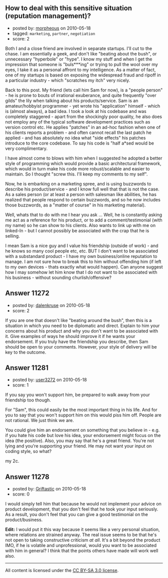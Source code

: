 ## How to deal with this sensitive situation (reputation management)?

- posted by: [morpheous](https://stackexchange.com/users/-1/3365-morpheous) on 2010-05-18
- tagged: `marketing`, `partner`, `negotiation`
- score: 2

Both I and a close friend are involved in separate startups. I'll cut to the chase. I am essentially a geek, and don't like "beating about the bush", or unnecessary "hyperbole" or "hype". I know my stuff and when I get the impression that someone is "buls***ing" or trying to pull the wool over my eyes, I take it as a personal affront to my intelligence. As a matter of fact, one of my startups is based on exposing the widespread fraud and ripoff in a particular industry - which "scratches my itch" very nicely.

Back to this post. My friend (lets call him Sam for now), is a "people person" - he is prone to bouts of irrational exuberance, and quite frequently "over gilds" the lily when talking about his products/service. Sam is an amateur/hobbyist programmer - yet wrote his "application" himself - which is (almost always), a bad idea. I took a look at his codebase and was completely staggered - apart from the shockingly poor quality, he also does not employ any of the typical software development practices  such as version control etc. He applies "patches" in an ad-hoc fashion when one of his clients reports a problem - and often cannot recall the last patch he applied - and has absolutely no idea what "side effects" his patches introduce to the core codebase. To say his code is "half a*sed would be very complimentary.

I have almost come to blows with him when I suggested he adopted a better style of programming which would provide a basic architectural framework, which would in turn make his code more robust/scalable and easier to maintain. So I thought "screw this. I'll keep my comments to my self".

Now, he is embarking on a marketing spree, and is using buzzwords to describe his product/service - and I know full well that that is not the case. As a sales person (or at least a person with salesman like abilities, he has realized that people respond to certain buzzwords, and so he now includes those buzzwords, as a "matter of course" in his marketing material). 

Well, whats that to do with me I hear you ask ...  Well, he is constantly asking me act as a reference for his product, or to add a comment/testimonial (with my name) so he can show to his clients. Also wants to link up with me on linked-In - but I cannot possibly be associated with the crap that he is selling.

I mean Sam is a nice guy and I value his friendship (outside of work) - and he knows so many cool people etc, etc. BUT I don't want to be associated with a substandard product - I have my own business/online reputation to manage. I am not sure how to break this to him without offending him (if left to my own devices - thats exactly what would happen). Can anyone suggest how I may somehow let him know that I do not want to be associated with his business - without sounding churlish/offensive?


## Answer 11272

- posted by: [dalenkruse](https://stackexchange.com/users/-1/282-dalenkruse) on 2010-05-18
- score: 2

If you are one that doesn't like "beating around the bush", then this is a situation in which you need to be diplomatic and direct.  Explain to him your concerns about his product and why you don't want to be associated with it.  Give examples of ways he should improve it if he wants your endorsement.  If you truly have the friendship you describe, then Sam should be open to your comments.  However, your style of delivery will be key to the outcome.


## Answer 11281

- posted by: [user3272](https://stackexchange.com/users/-1/3272-user3272) on 2010-05-18
- score: 1

If you say you won't support him, be prepared to walk away from your friendship too though.

For "Sam", this could easily be the most important thing in his life.  And for you to say that you won't support him on this would piss him off.  People are not rational.  We just think we are.

You could give him an endorsement on something that you believe in - e.g. if you hate his code but love his idea, your endorsement might focus on the idea (the positive).   Also, you may say that he's a great friend.  You're not lying and you're supporting your friend.  He may not want your input on coding style, so what?

my 2c.


## Answer 11278

- posted by: [Griftastic](https://stackexchange.com/users/-1/3446-griftastic) on 2010-05-18
- score: 0

I would simply tell him that because he would not implement your advice on product development, that you don't feel that he took your input seriously.  As a result, you don't feel that you can give a good testimonial on the product/business.

**Edit:**  I would put it this way because it seems like a very personal situation, where relations are strained anyway.  The real issue seems to be that he's not open to taking constructive criticism *at all*.  It's a bit beyond the product IMO, if he is volatile and unprofessional, would you want to be associated with him in general?  I think that the points others have made will work well also.



---

All content is licensed under the [CC BY-SA 3.0 license](https://creativecommons.org/licenses/by-sa/3.0/).
